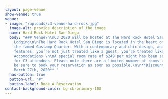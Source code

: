 ```yaml
---
layout: page-venue
show-venue: true
venue:
- image: "/uploads/c3-venue-hard-rock.jpg"
  image-alt: provide description of the image
  name: Hard Rock Hotel San Diego
  body: "### Venue\n\nC3 2020 will be hosted at The Hard Rock Hotel San Diego \n\n###
    Lodging\n\nThe Hard Rock Hotel San Diego is located in the heart of downtown in
    the famed Gaslamp Quarter. With a contemporary and chic design, and tons of unique
    features, you’re not just treated like a guest, you’re treated like a rock star.\n\n###
    Accomodations \n\nA special room rate of $249 per night has been secured exclusively
    for C3 attendees. Please note there are a limited number of rooms available, so
    be sure to book your reservation as soon as possible.\n\n**Discounted Rate Expires
    March 27th, 2020** "
  has-button: true
  button-url: "#"
  button-label: Book A Reservation
contact-background-color: bg-cb-primary-100
---
```


